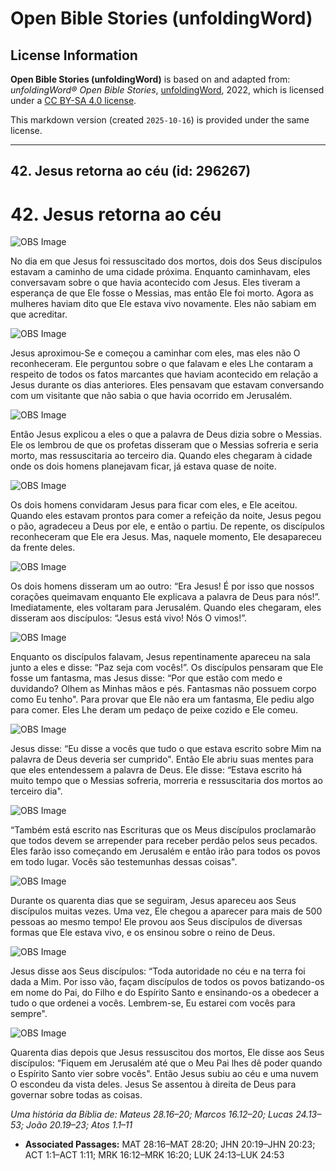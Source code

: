 # Open Bible Stories (unfoldingWord)

## License Information

**Open Bible Stories (unfoldingWord)** is based on and adapted from: _unfoldingWord® Open Bible Stories_, [unfoldingWord](https://unfoldingword.org/utw), 2022, which is licensed under a [CC BY-SA 4.0 license](https://creativecommons.org/licenses/by-sa/4.0/legalcode.en).

This markdown version (created `2025-10-16`) is provided under the same license.



--------------------------------

## 42. Jesus retorna ao céu (id: 296267)

42\. Jesus retorna ao céu
=========================

![OBS Image](https://cdn.door43.org/obs/jpg/360px/obs-en-42-01.jpg)

No dia em que Jesus foi ressuscitado dos mortos, dois dos Seus discípulos estavam a caminho de uma cidade próxima. Enquanto caminhavam, eles conversavam sobre o que havia acontecido com Jesus. Eles tiveram a esperança de que Ele fosse o Messias, mas então Ele foi morto. Agora as mulheres haviam dito que Ele estava vivo novamente. Eles não sabiam em que acreditar.

![OBS Image](https://cdn.door43.org/obs/jpg/360px/obs-en-42-02.jpg)

Jesus aproximou\-Se e começou a caminhar com eles, mas eles não O reconheceram. Ele perguntou sobre o que falavam e eles Lhe contaram a respeito de todos os fatos marcantes que haviam acontecido em relação a Jesus durante os dias anteriores. Eles pensavam que estavam conversando com um visitante que não sabia o que havia ocorrido em Jerusalém.

![OBS Image](https://cdn.door43.org/obs/jpg/360px/obs-en-42-03.jpg)

Então Jesus explicou a eles o que a palavra de Deus dizia sobre o Messias. Ele os lembrou de que os profetas disseram que o Messias sofreria e seria morto, mas ressuscitaria ao terceiro dia. Quando eles chegaram à cidade onde os dois homens planejavam ficar, já estava quase de noite.

![OBS Image](https://cdn.door43.org/obs/jpg/360px/obs-en-42-04.jpg)

Os dois homens convidaram Jesus para ficar com eles, e Ele aceitou. Quando eles estavam prontos para comer a refeição da noite, Jesus pegou o pão, agradeceu a Deus por ele, e então o partiu. De repente, os discípulos reconheceram que Ele era Jesus. Mas, naquele momento, Ele desapareceu da frente deles.

![OBS Image](https://cdn.door43.org/obs/jpg/360px/obs-en-42-05.jpg)

Os dois homens disseram um ao outro: “Era Jesus! É por isso que nossos corações queimavam enquanto Ele explicava a palavra de Deus para nós!”. Imediatamente, eles voltaram para Jerusalém. Quando eles chegaram, eles disseram aos discípulos: “Jesus está vivo! Nós O vimos!”.

![OBS Image](https://cdn.door43.org/obs/jpg/360px/obs-en-42-06.jpg)

Enquanto os discípulos falavam, Jesus repentinamente apareceu na sala junto a eles e disse: “Paz seja com vocês!”. Os discípulos pensaram que Ele fosse um fantasma, mas Jesus disse: “Por que estão com medo e duvidando? Olhem as Minhas mãos e pés. Fantasmas não possuem corpo como Eu tenho". Para provar que Ele não era um fantasma, Ele pediu algo para comer. Eles Lhe deram um pedaço de peixe cozido e Ele comeu.

![OBS Image](https://cdn.door43.org/obs/jpg/360px/obs-en-42-07.jpg)

Jesus disse: “Eu disse a vocês que tudo o que estava escrito sobre Mim na palavra de Deus deveria ser cumprido". Então Ele abriu suas mentes para que eles entendessem a palavra de Deus. Ele disse: “Estava escrito há muito tempo que o Messias sofreria, morreria e ressuscitaria dos mortos ao terceiro dia".

![OBS Image](https://cdn.door43.org/obs/jpg/360px/obs-en-42-08.jpg)

“Também está escrito nas Escrituras que os Meus discípulos proclamarão que todos devem se arrepender para receber perdão pelos seus pecados. Eles farão isso começando em Jerusalém e então irão para todos os povos em todo lugar. Vocês são testemunhas dessas coisas".

![OBS Image](https://cdn.door43.org/obs/jpg/360px/obs-en-42-09.jpg)

Durante os quarenta dias que se seguiram, Jesus apareceu aos Seus discípulos muitas vezes. Uma vez, Ele chegou a aparecer para mais de 500 pessoas ao mesmo tempo! Ele provou aos Seus discípulos de diversas formas que Ele estava vivo, e os ensinou sobre o reino de Deus.

![OBS Image](https://cdn.door43.org/obs/jpg/360px/obs-en-42-10.jpg)

Jesus disse aos Seus discípulos: “Toda autoridade no céu e na terra foi dada a Mim. Por isso vão, façam discípulos de todos os povos batizando\-os em nome do Pai, do Filho e do Espírito Santo e ensinando\-os a obedecer a tudo o que ordenei a vocês. Lembrem\-se, Eu estarei com vocês para sempre".

![OBS Image](https://cdn.door43.org/obs/jpg/360px/obs-en-42-11.jpg)

Quarenta dias depois que Jesus ressuscitou dos mortos, Ele disse aos Seus discípulos: “Fiquem em Jerusalém até que o Meu Pai lhes dê poder quando o Espírito Santo vier sobre vocês". Então Jesus subiu ao céu e uma nuvem O escondeu da vista deles. Jesus Se assentou à direita de Deus para governar sobre todas as coisas.

*Uma história da Bíblia de: Mateus 28\.16–20; Marcos 16\.12–20; Lucas 24\.13–53; João 20\.19–23; Atos 1\.1–11*

* **Associated Passages:** MAT 28:16–MAT 28:20; JHN 20:19–JHN 20:23; ACT 1:1–ACT 1:11; MRK 16:12–MRK 16:20; LUK 24:13–LUK 24:53

